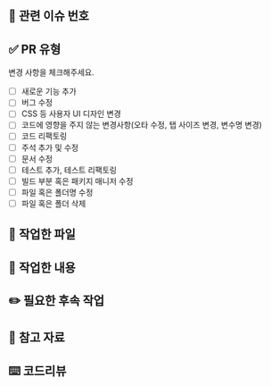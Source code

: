 ## 🔗 관련 이슈 번호

<!-- 관련 Jira 티켓 번호와 이슈 번호를 입력해주세요. -->
<!-- [Jira_티켓_번호] : #깃헙_이슈_번호 -->

## ✅ PR 유형

변경 사항을 체크해주세요.

- [ ] 새로운 기능 추가
- [ ] 버그 수정
- [ ] CSS 등 사용자 UI 디자인 변경
- [ ] 코드에 영향을 주지 않는 변경사항(오타 수정, 탭 사이즈 변경, 변수명 변경)
- [ ] 코드 리팩토링
- [ ] 주석 추가 및 수정
- [ ] 문서 수정
- [ ] 테스트 추가, 테스트 리팩토링
- [ ] 빌드 부분 혹은 패키지 매니저 수정
- [ ] 파일 혹은 폴더명 수정
- [ ] 파일 혹은 폴더 삭제

## 📝 작업한 파일

 <!-- 파일 변동 사항을 적어주세요. -->

## 📝 작업한 내용

<!-- 작업한 내용을 적어주세요. -->

## ✏️ 필요한 후속 작업

<!-- 후속 작업이 필요하다면 적어주세요. -->

## 🔎 참고 자료

<!-- 참고하면 좋을 자료가 있으면 링크를 추가하거나 내용을 적어주세요. -->

## ⌨️ 코드리뷰

<!-- 코드리뷰를 원하는 경우, 어떤 부분을 중점으로 확인하면 좋을지 적어주세요. -->
